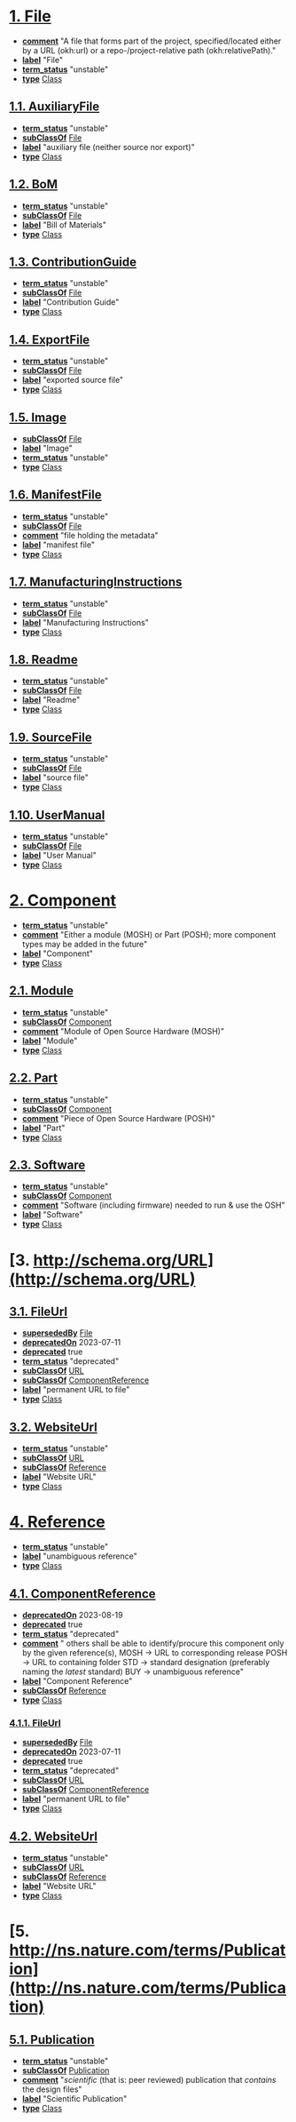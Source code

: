 # [1. File](https://w3id.org/oseg/ont/okh#File)

* [**comment**](http://www.w3.org/2000/01/rdf-schema#comment) "A file that forms part of the project, specified/located either by a URL (okh:url) or a repo-/project-relative path (okh:relativePath)."
* [**label**](http://www.w3.org/2000/01/rdf-schema#label) "File"
* [**term_status**](http://www.w3.org/2003/06/sw-vocab-status/ns#term_status) "unstable"
* [**type**](http://www.w3.org/1999/02/22-rdf-syntax-ns#type) [Class](http://www.w3.org/2002/07/owl#Class)

## [1.1. AuxiliaryFile](https://w3id.org/oseg/ont/okh#AuxiliaryFile)

* [**term_status**](http://www.w3.org/2003/06/sw-vocab-status/ns#term_status) "unstable"
* [**subClassOf**](http://www.w3.org/2000/01/rdf-schema#subClassOf) [File](https://w3id.org/oseg/ont/okh#File)
* [**label**](http://www.w3.org/2000/01/rdf-schema#label) "auxiliary file (neither source nor export)"
* [**type**](http://www.w3.org/1999/02/22-rdf-syntax-ns#type) [Class](http://www.w3.org/2002/07/owl#Class)

## [1.2. BoM](https://w3id.org/oseg/ont/okh#BoM)

* [**term_status**](http://www.w3.org/2003/06/sw-vocab-status/ns#term_status) "unstable"
* [**subClassOf**](http://www.w3.org/2000/01/rdf-schema#subClassOf) [File](https://w3id.org/oseg/ont/okh#File)
* [**label**](http://www.w3.org/2000/01/rdf-schema#label) "Bill of Materials"
* [**type**](http://www.w3.org/1999/02/22-rdf-syntax-ns#type) [Class](http://www.w3.org/2002/07/owl#Class)

## [1.3. ContributionGuide](https://w3id.org/oseg/ont/okh#ContributionGuide)

* [**term_status**](http://www.w3.org/2003/06/sw-vocab-status/ns#term_status) "unstable"
* [**subClassOf**](http://www.w3.org/2000/01/rdf-schema#subClassOf) [File](https://w3id.org/oseg/ont/okh#File)
* [**label**](http://www.w3.org/2000/01/rdf-schema#label) "Contribution Guide"
* [**type**](http://www.w3.org/1999/02/22-rdf-syntax-ns#type) [Class](http://www.w3.org/2002/07/owl#Class)

## [1.4. ExportFile](https://w3id.org/oseg/ont/okh#ExportFile)

* [**term_status**](http://www.w3.org/2003/06/sw-vocab-status/ns#term_status) "unstable"
* [**subClassOf**](http://www.w3.org/2000/01/rdf-schema#subClassOf) [File](https://w3id.org/oseg/ont/okh#File)
* [**label**](http://www.w3.org/2000/01/rdf-schema#label) "exported source file"
* [**type**](http://www.w3.org/1999/02/22-rdf-syntax-ns#type) [Class](http://www.w3.org/2002/07/owl#Class)

## [1.5. Image](https://w3id.org/oseg/ont/okh#Image)

* [**subClassOf**](http://www.w3.org/2000/01/rdf-schema#subClassOf) [File](https://w3id.org/oseg/ont/okh#File)
* [**label**](http://www.w3.org/2000/01/rdf-schema#label) "Image"
* [**term_status**](http://www.w3.org/2003/06/sw-vocab-status/ns#term_status) "unstable"
* [**type**](http://www.w3.org/1999/02/22-rdf-syntax-ns#type) [Class](http://www.w3.org/2002/07/owl#Class)

## [1.6. ManifestFile](https://w3id.org/oseg/ont/okh#ManifestFile)

* [**term_status**](http://www.w3.org/2003/06/sw-vocab-status/ns#term_status) "unstable"
* [**subClassOf**](http://www.w3.org/2000/01/rdf-schema#subClassOf) [File](https://w3id.org/oseg/ont/okh#File)
* [**comment**](http://www.w3.org/2000/01/rdf-schema#comment) "file holding the metadata"
* [**label**](http://www.w3.org/2000/01/rdf-schema#label) "manifest file"
* [**type**](http://www.w3.org/1999/02/22-rdf-syntax-ns#type) [Class](http://www.w3.org/2002/07/owl#Class)

## [1.7. ManufacturingInstructions](https://w3id.org/oseg/ont/okh#ManufacturingInstructions)

* [**term_status**](http://www.w3.org/2003/06/sw-vocab-status/ns#term_status) "unstable"
* [**subClassOf**](http://www.w3.org/2000/01/rdf-schema#subClassOf) [File](https://w3id.org/oseg/ont/okh#File)
* [**label**](http://www.w3.org/2000/01/rdf-schema#label) "Manufacturing Instructions"
* [**type**](http://www.w3.org/1999/02/22-rdf-syntax-ns#type) [Class](http://www.w3.org/2002/07/owl#Class)

## [1.8. Readme](https://w3id.org/oseg/ont/okh#Readme)

* [**term_status**](http://www.w3.org/2003/06/sw-vocab-status/ns#term_status) "unstable"
* [**subClassOf**](http://www.w3.org/2000/01/rdf-schema#subClassOf) [File](https://w3id.org/oseg/ont/okh#File)
* [**label**](http://www.w3.org/2000/01/rdf-schema#label) "Readme"
* [**type**](http://www.w3.org/1999/02/22-rdf-syntax-ns#type) [Class](http://www.w3.org/2002/07/owl#Class)

## [1.9. SourceFile](https://w3id.org/oseg/ont/okh#SourceFile)

* [**term_status**](http://www.w3.org/2003/06/sw-vocab-status/ns#term_status) "unstable"
* [**subClassOf**](http://www.w3.org/2000/01/rdf-schema#subClassOf) [File](https://w3id.org/oseg/ont/okh#File)
* [**label**](http://www.w3.org/2000/01/rdf-schema#label) "source file"
* [**type**](http://www.w3.org/1999/02/22-rdf-syntax-ns#type) [Class](http://www.w3.org/2002/07/owl#Class)

## [1.10. UserManual](https://w3id.org/oseg/ont/okh#UserManual)

* [**term_status**](http://www.w3.org/2003/06/sw-vocab-status/ns#term_status) "unstable"
* [**subClassOf**](http://www.w3.org/2000/01/rdf-schema#subClassOf) [File](https://w3id.org/oseg/ont/okh#File)
* [**label**](http://www.w3.org/2000/01/rdf-schema#label) "User Manual"
* [**type**](http://www.w3.org/1999/02/22-rdf-syntax-ns#type) [Class](http://www.w3.org/2002/07/owl#Class)

# [2. Component](https://w3id.org/oseg/ont/okh#Component)

* [**term_status**](http://www.w3.org/2003/06/sw-vocab-status/ns#term_status) "unstable"
* [**comment**](http://www.w3.org/2000/01/rdf-schema#comment) "Either a module (MOSH) or Part (POSH); more component types may be added in the future"
* [**label**](http://www.w3.org/2000/01/rdf-schema#label) "Component"
* [**type**](http://www.w3.org/1999/02/22-rdf-syntax-ns#type) [Class](http://www.w3.org/2002/07/owl#Class)

## [2.1. Module](https://w3id.org/oseg/ont/okh#Module)

* [**term_status**](http://www.w3.org/2003/06/sw-vocab-status/ns#term_status) "unstable"
* [**subClassOf**](http://www.w3.org/2000/01/rdf-schema#subClassOf) [Component](https://w3id.org/oseg/ont/okh#Component)
* [**comment**](http://www.w3.org/2000/01/rdf-schema#comment) "Module of Open Source Hardware (MOSH)"
* [**label**](http://www.w3.org/2000/01/rdf-schema#label) "Module"
* [**type**](http://www.w3.org/1999/02/22-rdf-syntax-ns#type) [Class](http://www.w3.org/2002/07/owl#Class)

## [2.2. Part](https://w3id.org/oseg/ont/okh#Part)

* [**term_status**](http://www.w3.org/2003/06/sw-vocab-status/ns#term_status) "unstable"
* [**subClassOf**](http://www.w3.org/2000/01/rdf-schema#subClassOf) [Component](https://w3id.org/oseg/ont/okh#Component)
* [**comment**](http://www.w3.org/2000/01/rdf-schema#comment) "Piece of Open Source Hardware (POSH)"
* [**label**](http://www.w3.org/2000/01/rdf-schema#label) "Part"
* [**type**](http://www.w3.org/1999/02/22-rdf-syntax-ns#type) [Class](http://www.w3.org/2002/07/owl#Class)

## [2.3. Software](https://w3id.org/oseg/ont/okh#Software)

* [**term_status**](http://www.w3.org/2003/06/sw-vocab-status/ns#term_status) "unstable"
* [**subClassOf**](http://www.w3.org/2000/01/rdf-schema#subClassOf) [Component](https://w3id.org/oseg/ont/okh#Component)
* [**comment**](http://www.w3.org/2000/01/rdf-schema#comment) "Software (including firmware) needed to run & use the OSH"
* [**label**](http://www.w3.org/2000/01/rdf-schema#label) "Software"
* [**type**](http://www.w3.org/1999/02/22-rdf-syntax-ns#type) [Class](http://www.w3.org/2002/07/owl#Class)

# [3. http://schema.org/URL](http://schema.org/URL)


## [3.1. FileUrl](https://w3id.org/oseg/ont/okh#FileUrl)

* [**supersededBy**](http://schema.org/supersededBy) [File](https://w3id.org/oseg/ont/okh#File)
* [**deprecatedOn**](http://creativecommons.org/ns#deprecatedOn) 2023-07-11
* [**deprecated**](http://www.w3.org/2002/07/owl#deprecated) true
* [**term_status**](http://www.w3.org/2003/06/sw-vocab-status/ns#term_status) "deprecated"
* [**subClassOf**](http://www.w3.org/2000/01/rdf-schema#subClassOf) [URL](http://schema.org/URL)
* [**subClassOf**](http://www.w3.org/2000/01/rdf-schema#subClassOf) [ComponentReference](https://w3id.org/oseg/ont/okh#ComponentReference)
* [**label**](http://www.w3.org/2000/01/rdf-schema#label) "permanent URL to file"
* [**type**](http://www.w3.org/1999/02/22-rdf-syntax-ns#type) [Class](http://www.w3.org/2002/07/owl#Class)

## [3.2. WebsiteUrl](https://w3id.org/oseg/ont/okh#WebsiteUrl)

* [**term_status**](http://www.w3.org/2003/06/sw-vocab-status/ns#term_status) "unstable"
* [**subClassOf**](http://www.w3.org/2000/01/rdf-schema#subClassOf) [URL](http://schema.org/URL)
* [**subClassOf**](http://www.w3.org/2000/01/rdf-schema#subClassOf) [Reference](https://w3id.org/oseg/ont/okh#Reference)
* [**label**](http://www.w3.org/2000/01/rdf-schema#label) "Website URL"
* [**type**](http://www.w3.org/1999/02/22-rdf-syntax-ns#type) [Class](http://www.w3.org/2002/07/owl#Class)

# [4. Reference](https://w3id.org/oseg/ont/okh#Reference)

* [**term_status**](http://www.w3.org/2003/06/sw-vocab-status/ns#term_status) "unstable"
* [**label**](http://www.w3.org/2000/01/rdf-schema#label) "unambiguous reference"
* [**type**](http://www.w3.org/1999/02/22-rdf-syntax-ns#type) [Class](http://www.w3.org/2002/07/owl#Class)

## [4.1. ComponentReference](https://w3id.org/oseg/ont/okh#ComponentReference)

* [**deprecatedOn**](http://creativecommons.org/ns#deprecatedOn) 2023-08-19
* [**deprecated**](http://www.w3.org/2002/07/owl#deprecated) true
* [**term_status**](http://www.w3.org/2003/06/sw-vocab-status/ns#term_status) "deprecated"
* [**comment**](http://www.w3.org/2000/01/rdf-schema#comment) "
    others shall be able to identify/procure this component only by the given reference(s),
    MOSH → URL to corresponding release
    POSH → URL to containing folder
    STD  → standard designation (preferably naming the _latest_ standard)
    BUY  → unambiguous reference"
* [**label**](http://www.w3.org/2000/01/rdf-schema#label) "Component Reference"
* [**subClassOf**](http://www.w3.org/2000/01/rdf-schema#subClassOf) [Reference](https://w3id.org/oseg/ont/okh#Reference)
* [**type**](http://www.w3.org/1999/02/22-rdf-syntax-ns#type) [Class](http://www.w3.org/2002/07/owl#Class)

### [4.1.1. FileUrl](https://w3id.org/oseg/ont/okh#FileUrl)

* [**supersededBy**](http://schema.org/supersededBy) [File](https://w3id.org/oseg/ont/okh#File)
* [**deprecatedOn**](http://creativecommons.org/ns#deprecatedOn) 2023-07-11
* [**deprecated**](http://www.w3.org/2002/07/owl#deprecated) true
* [**term_status**](http://www.w3.org/2003/06/sw-vocab-status/ns#term_status) "deprecated"
* [**subClassOf**](http://www.w3.org/2000/01/rdf-schema#subClassOf) [URL](http://schema.org/URL)
* [**subClassOf**](http://www.w3.org/2000/01/rdf-schema#subClassOf) [ComponentReference](https://w3id.org/oseg/ont/okh#ComponentReference)
* [**label**](http://www.w3.org/2000/01/rdf-schema#label) "permanent URL to file"
* [**type**](http://www.w3.org/1999/02/22-rdf-syntax-ns#type) [Class](http://www.w3.org/2002/07/owl#Class)

## [4.2. WebsiteUrl](https://w3id.org/oseg/ont/okh#WebsiteUrl)

* [**term_status**](http://www.w3.org/2003/06/sw-vocab-status/ns#term_status) "unstable"
* [**subClassOf**](http://www.w3.org/2000/01/rdf-schema#subClassOf) [URL](http://schema.org/URL)
* [**subClassOf**](http://www.w3.org/2000/01/rdf-schema#subClassOf) [Reference](https://w3id.org/oseg/ont/okh#Reference)
* [**label**](http://www.w3.org/2000/01/rdf-schema#label) "Website URL"
* [**type**](http://www.w3.org/1999/02/22-rdf-syntax-ns#type) [Class](http://www.w3.org/2002/07/owl#Class)

# [5. http://ns.nature.com/terms/Publication](http://ns.nature.com/terms/Publication)


## [5.1. Publication](https://w3id.org/oseg/ont/okh#Publication)

* [**term_status**](http://www.w3.org/2003/06/sw-vocab-status/ns#term_status) "unstable"
* [**subClassOf**](http://www.w3.org/2000/01/rdf-schema#subClassOf) [Publication](http://ns.nature.com/terms/Publication)
* [**comment**](http://www.w3.org/2000/01/rdf-schema#comment) "_scientific_ (that is: peer reviewed) publication that _contains_ the design files"
* [**label**](http://www.w3.org/2000/01/rdf-schema#label) "Scientific Publication"
* [**type**](http://www.w3.org/1999/02/22-rdf-syntax-ns#type) [Class](http://www.w3.org/2002/07/owl#Class)

